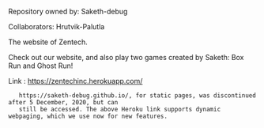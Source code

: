 Repository owned by: Saketh-debug

Collaborators: Hrutvik-Palutla

The website of Zentech.

Check out our website, and also play two games created by Saketh: Box Run and Ghost Run!

Link : https://zentechinc.herokuapp.com/
       
       https://saketh-debug.github.io/, for static pages, was discontinued after 5 December, 2020, but can
       still be accessed. The above Heroku link supports dynamic webpaging, which we use now for new features.